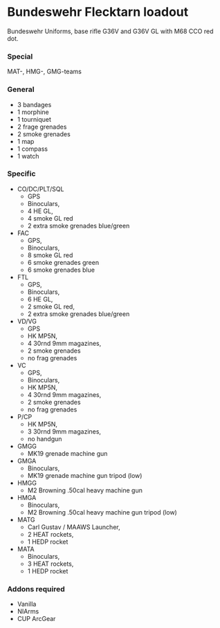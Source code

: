 ﻿#  Bundeswehr Flecktarn loadout
Bundeswehr Uniforms, base rifle G36V and G36V GL with M68 CCO red dot.

### Special
MAT-, HMG-, GMG-teams

### General
* 3 bandages
* 1 morphine
* 1 tourniquet
* 2 frage grenades
* 2 smoke grenades
* 1 map
* 1 compass
* 1 watch

### Specific
* CO/DC/PLT/SQL
  * GPS
  * Binoculars,
  * 4 HE GL,
  * 4 smoke GL red
  * 2 extra smoke grenades blue/green
* FAC
  * GPS,
  * Binoculars,
  * 8 smoke GL red
  * 6 smoke grenades green
  * 6 smoke grenades blue
* FTL
  * GPS,
  * Binoculars,
  * 6 HE GL,
  * 2 smoke GL red,
  * 2 extra smoke grenades blue/green
* VD/VG
  * GPS
  * HK MP5N,
  * 4 30rnd 9mm magazines,
  * 2 smoke grenades
  * no frag grenades
* VC
  * GPS,
  * Binoculars,
  * HK MP5N,
  * 4 30rnd 9mm magazines,
  * 2 smoke grenades
  * no frag grenades
* P/CP
  * HK MP5N,
  * 3 30rnd 9mm magazines,
  * no handgun
* GMGG
  * MK19 grenade machine gun
* GMGA
  * Binoculars,
  * MK19 grenade machine gun tripod (low)
* HMGG
  * M2 Browning .50cal heavy machine gun
* HMGA
  * Binoculars,
  * M2 Browning .50cal heavy machine gun tripod (low)
* MATG
  * Carl Gustav / MAAWS Launcher,
  * 2 HEAT rockets,
  * 1 HEDP rocket
* MATA
  * Binoculars,
  * 3 HEAT rockets,
  * 1 HEDP rocket
### Addons required
* Vanilla
* NIArms
* CUP
ArcGear
